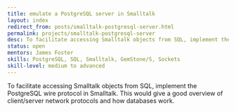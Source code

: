 ```yaml
---
title: emulate a PostgreSQL server in Smalltalk
layout: index
redirect_from: posts/smalltalk-postgresql-server.html
permalink: projects/smalltalk-postgresql-server
desc: To facilitate accessing Smalltalk objects from SQL, implement the PostgreSQL wire protocol in Smalltalk. This would give a good overview of client/server network protocols and how databases work.
status: open
mentors: James Foster
skills: PostgreSQL, SQL, Smalltalk, GemStone/S, Sockets
skill-level: medium to advanced
---
```


To facilitate accessing Smalltalk objects from SQL, implement the PostgreSQL
wire protocol in Smalltalk.
This would give a good overview of client/server network protocols and how
databases work.

